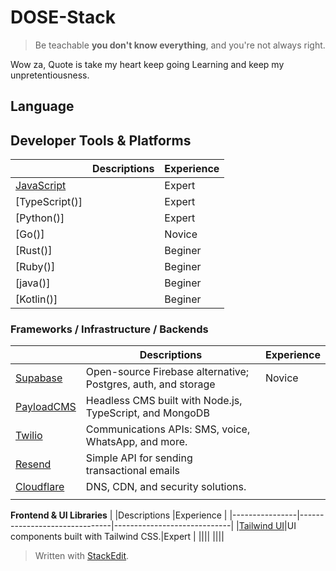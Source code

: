 # DOSE-Stack
> Be teachable **you don't know everything**, and you're not always right.

Wow za, Quote is take my heart keep going Learning and keep my unpretentiousness.
## Language


## Developer Tools & Platforms 
|                |Descriptions                          |Experience                         |
|----------------|-------------------------------|-----------------------------|
|[JavaScript]()||Expert |
|[TypeScript()]||Expert|
|[Python()]||Expert|
|[Go()]||Novice|
|[Rust()]||Beginer|
|[Ruby()]||Beginer|
|[java()]||Beginer|
|[Kotlin()]||Beginer|



### **Frameworks / Infrastructure / Backends**
|                |Descriptions                          |Experience                         |
|----------------|-------------------------------|-----------------------------|
|[Supabase](https://supabase.com/)|Open-source Firebase alternative; Postgres, auth, and storage            |Novice            |
|[PayloadCMS](https://payloadcms.com/)|Headless CMS built with Node.js, TypeScript, and MongoDB|
|[Twilio](https://www.twilio.com/)|Communications APIs: SMS, voice, WhatsApp, and more.||
|[Resend](https://resend.com/home)|Simple API for sending transactional emails||
|[Cloudflare](https://dash.cloudflare.com/login)|DNS, CDN, and security solutions.||
||||

**Frontend & UI Libraries**
|                |Descriptions                          |Experience                         |
|----------------|-------------------------------|-----------------------------|
|[Tailwind UI](https://tailwindui.com/)|UI components built with Tailwind CSS.|Expert |
||||
||||




> Written with [StackEdit](https://stackedit.io/).
